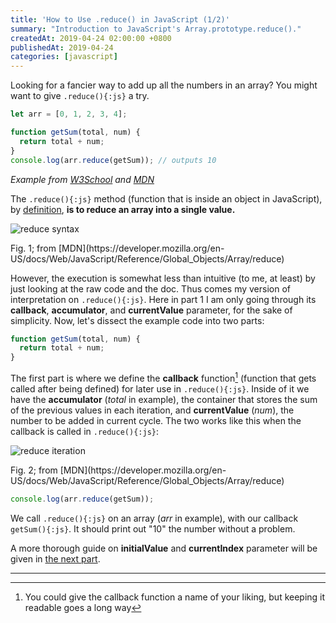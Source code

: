 ```yaml
---
title: 'How to Use .reduce() in JavaScript (1/2)'
summary: "Introduction to JavaScript's Array.prototype.reduce()."
createdAt: 2019-04-24 02:00:00 +0800
publishedAt: 2019-04-24
categories: [javascript]
---
```


Looking for a fancier way to add up all the numbers in an array? You might want to give `.reduce(){:js}` a try.

```js
let arr = [0, 1, 2, 3, 4];

function getSum(total, num) {
  return total + num;
}
console.log(arr.reduce(getSum)); // outputs 10
```

_Example from [W3School](https://www.w3schools.com/jsref/jsref_reduce.asp) and [MDN](https://developer.mozilla.org/en-US/docs/Web/JavaScript/Reference/Global_Objects/Array/reduce)_

The `.reduce(){:js}` method (function that is inside an object in JavaScript), by [definition](https://www.w3schools.com/jsref/jsref_reduce.asp), **is to reduce an array into a single value.**

<Image
  src="/assets/images/reduce-in-js1/1.png"
  alt="reduce syntax"
  width={800}
  height={600}
  isFirst
/>

<Figcaption>
    Fig. 1; from [MDN](https://developer.mozilla.org/en-US/docs/Web/JavaScript/Reference/Global_Objects/Array/reduce)
</Figcaption>

However, the execution is somewhat less than intuitive (to me, at least) by just looking at the raw code and the doc. Thus comes my version of interpretation on `.reduce(){:js}`. Here in part 1 I am only going through its **callback**, **accumulator**, and **currentValue** parameter, for the sake of simplicity.
Now, let's dissect the example code into two parts:

```js
function getSum(total, num) {
  return total + num;
}
```

The first part is where we define the **callback** function[^1] (function that gets called after being defined) for later use in `.reduce(){:js}`. Inside of it we have the **accumulator** (_total_ in example), the container that stores the sum of the previous values in each iteration, and **currentValue** (_num_), the number to be added in current cycle. The two works like this when the callback is called in `.reduce(){:js}`:

<Image
  src="/assets/images/reduce-in-js1/2.png"
  alt="reduce iteration"
  width={1600}
  height={450}
/>

<Figcaption>
    Fig. 2; from [MDN](https://developer.mozilla.org/en-US/docs/Web/JavaScript/Reference/Global_Objects/Array/reduce)
</Figcaption>

```js
console.log(arr.reduce(getSum));
```

We call `.reduce(){:js}` on an array (_arr_ in example), with our callback `getSum(){:js}`. It should print out "10" the number without a problem.

A more thorough guide on **initialValue** and **currentIndex** parameter will be given in [the next part](/posts/reduce-in-js2).

---

[^1]: You could give the callback function a name of your liking, but keeping it readable goes a long way
